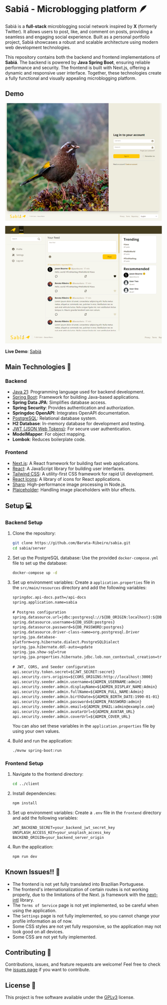 # Sabiá - Microblogging platform 🪶

Sabiá is a **full-stack** microblogging social network inspired by **X** (formerly Twitter). It allows users to post, like, and comment on posts, providing a seamless and engaging social experience. Built as a personal portfolio project, Sabiá showcases a robust and scalable architecture using modern web development technologies.

This repository contains both the backend and frontend implementations of **Sabiá**. The backend is powered by **Java Spring Boot**, ensuring reliable performance and security. The frontend is built with Next.js, offering a dynamic and responsive user interface. Together, these technologies create a fully functional and visually appealing microblogging platform.

## Demo
![Sabiá](screenshot_demo.png "Sabiá")

![Sabiá-2](screenshot_demo-2.png "Sabiá, demo 2")

**Live Demo**: [Sabiá](https://sabia-psi.vercel.app/)

## Main Technologies 🚀

### Backend

- [Java 21](https://adoptium.net/): Programming language used for backend development.
- [Spring Boot](https://spring.io/projects/spring-boot): Framework for building Java-based applications.
- **Spring Data JPA**: Simplifies database access.
- **Spring Security**: Provides authentication and authorization.
- **Springdoc OpenAPI**: Integrates OpenAPI documentation.
- [PostgreSQL](https://www.postgresql.org/): Relational database system.
- **H2 Database**: In-memory database for development and testing.
- [JWT (JSON Web Tokens)](https://jwt.io/): For secure user authentication.
- **ModelMapper**: For object mapping.
- **Lombok**: Reduces boilerplate code.

### Frontend

- [Next.js](https://nextjs.org/): A React framework for building fast web applications.
- [React](https://react.dev/): A JavaScript library for building user interfaces.
- [Tailwind CSS](https://tailwindcss.com/): A utility-first CSS framework for rapid UI development.
- [React Icons](https://react-icons.github.io/react-icons/): A library of icons for React applications.
- [Sharp](https://sharp.pixelplumbing.com/): High-performance image processing in Node.js.
- [Plaiceholder](https://plaiceholder.co/): Handling image placeholders with blur effects.

## Setup 💻

### Backend Setup

1. Clone the repository:
   ```bash
   git clone https://github.com/Barata-Ribeiro/sabia.git
   cd sabia/server
   ```

2. Set up the PostgreSQL database:
   Use the provided `docker-compose.yml` file to set up the database:
   ```bash
   docker-compose up -d
   ```

3. Set up environment variables:
   Create a `application.properties` file in the `src/main/resources` directory and add the following variables:
   ```properties
   springdoc.api-docs.path=/api-docs
   spring.application.name=sabia

   # Postgres configuration
   spring.datasource.url=jdbc:postgresql://${DB_ORIGIN:localhost}:${DB_PORT:5432}/${DB_NAME:sabia_test}
   spring.datasource.username=${DB_USER:postgres}
   spring.datasource.password=${DB_PASSWORD:postgres}
   spring.datasource.driver-class-name=org.postgresql.Driver
   spring.jpa.database-platform=org.hibernate.dialect.PostgreSQLDialect
   spring.jpa.hibernate.ddl-auto=update
   spring.jpa.show-sql=true
   spring.jpa.properties.hibernate.jdbc.lob.non_contextual_creation=true

   # JWT, CORS, and Seeder configuration
   api.security.token.secret=${JWT_SECRET:secret}
   api.security.cors.origins=${CORS_ORIGINS:http://localhost:3000}
   api.security.seeder.admin.username=${ADMIN_USERNAME:admin}
   api.security.seeder.admin.displayName=${ADMIN_DISPLAY_NAME:Admin}
   api.security.seeder.admin.fullName=${ADMIN_FULL_NAME:Admin}
   api.security.seeder.admin.birthDate=${ADMIN_BIRTH_DATE:1990-01-01}
   api.security.seeder.admin.password=${ADMIN_PASSWORD:admin}
   api.security.seeder.admin.email=${ADMIN_EMAIL:admin@example.com}
   api.security.seeder.admin.avatarUrl=${ADMIN_AVATAR_URL}
   api.security.seeder.admin.coverUrl=${ADMIN_COVER_URL}
   ```
   You can also set these variables in the `application.properties` file by using your own values.

4. Build and run the application:
   ```bash
   ./mvnw spring-boot:run
   ```

### Frontend Setup

1. Navigate to the frontend directory:
   ```bash
   cd ../client
   ```

2. Install dependencies:
   ```bash
   npm install
   ```

3. Set up environment variables:
   Create a `.env` file in the `frontend` directory and add the following variables:
   ```env
   JWT_BACKEND_SECRET=your_backend_jwt_secret_key
   UNSPLASH_ACCESS_KEY=your_unsplash_access_key
   BACKEND_ORIGIN=your_backend_server_origin
   ```

4. Run the application:
   ```bash
   npm run dev
   ```
   
## Known Issues!! 🐛

- The frontend is not yet fully translated into Brazilian Portuguese.
- The frontend's internationalization of certain routes is not working properly, due to the limitations of the Next.
  js framework with the [next-intl](https://next-intl-docs.vercel.app/) library.
- The `Terms of Service` page is not yet implemented, so be careful when using the application.
- The `Settings` page is not fully implemented, so you cannot change your profile information as of now.
- Some CSS styles are not yet fully responsive, so the application may not look good on all devices.
- Some CSS are not yet fully implemented.

## Contributing 🤝

Contributions, issues, and feature requests are welcome! Feel free to check the [issues page](https://github.com/Barata-Ribeiro/sabia/issues) if you want to contribute.

## License 📜

This project is free software available under the [GPLv3](LICENSE) license.
